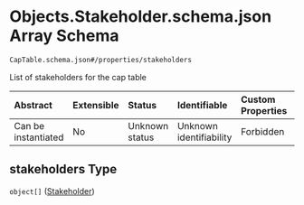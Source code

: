 # Objects.Stakeholder.schema.json Array Schema

```txt
CapTable.schema.json#/properties/stakeholders
```

List of stakeholders for the cap table

| Abstract            | Extensible | Status         | Identifiable            | Custom Properties | Additional Properties | Access Restrictions | Defined In                                                              |
| :------------------ | :--------- | :------------- | :---------------------- | :---------------- | :-------------------- | :------------------ | :---------------------------------------------------------------------- |
| Can be instantiated | No         | Unknown status | Unknown identifiability | Forbidden         | Allowed               | none                | [CapTable.schema.json*](../CapTable.schema.json "open original schema") |

## stakeholders Type

`object[]` ([Stakeholder](captable-properties-objectsstakeholderschemajson-array-stakeholder.md))
